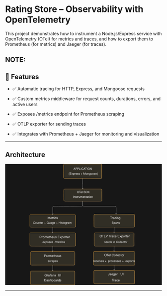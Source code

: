 # **Rating Store – Observability with OpenTelemetry**

This project demonstrates how to instrument a Node.js/Express service with OpenTelemetry (OTel) for metrics and traces, and how to export them to Prometheus (for metrics) and Jaeger (for traces).

## NOTE: 

## **🚀 Features**

- ✅ Automatic tracing for HTTP, Express, and Mongoose requests

- ✅ Custom metrics middleware for request counts, durations, errors, and active users

- ✅ Exposes /metrics endpoint for Prometheus scraping

- ✅ OTLP exporter for sending traces

- ✅ Integrates with Prometheus + Jaeger for monitoring and visualization

---

## **Architecture**
![Observability Architecture](/images/observibility.png)

---


<!-- 
 docker run -d `
>>   --name prometheus `
>>   -p 9090:9090 `
>>   -v ${PWD}/prometheus.yml:/etc/prometheus/prometheus.yml `
>>   prom/prometheus -->

<!-- docker run -d --name jaeger -p 4318:4318 -p 16686:16686 jaegertracing/all-in-one:latest -->

